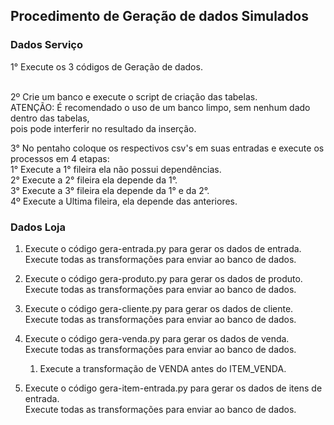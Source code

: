 ## Procedimento de Geração de dados Simulados

### Dados Serviço

1° Execute os 3 códigos de Geração de dados.<br><br>

2º Crie um banco e execute o script de criação das tabelas.<br>
	ATENÇÃO: É recomendado o uso de um banco limpo, sem nenhum dado dentro das tabelas,<br>
		 pois pode interferir no resultado da inserção.<br>

3° No pentaho coloque os respectivos csv's em suas entradas e execute os processos em 4 etapas:<br>
	1° Execute a 1° fileira ela não possui dependências.<br>
	2° Execute a 2° fileira ela depende da 1°.<br>
	3° Execute a 3° fileira ela depende da 1° e da 2°.<br>
	4º Execute a Ultima fileira, ela depende das anteriores. <br>



### Dados Loja

1) Execute o código gera-entrada.py para gerar os dados de entrada. <br>
   Execute todas as transformações para enviar ao banco de dados.

2) Execute o código gera-produto.py para gerar os dados de produto. <br>
   Execute todas as transformações para enviar ao banco de dados.

3) Execute o código gera-cliente.py para gerar os dados de cliente. <br>
   Execute todas as transformações para enviar ao banco de dados.
 
4) Execute o código gera-venda.py para gerar os dados de venda.<br>
   Execute todas as transformações para enviar ao banco de dados.
	1. Execute a transformação de VENDA antes do ITEM_VENDA.

5) Execute o código gera-item-entrada.py para gerar os dados de itens de entrada. <br>
   Execute todas as transformações para enviar ao banco de dados.
